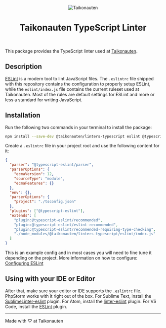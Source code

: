 <p align="center">
  <img src="https://i.imgur.com/dV1aZjJ.png" title="Taikonauten">
</p>

<h1 align="center">Taikonauten TypeScript Linter</h1>

<p>&nbsp;</p>

This package provides the TypeScript linter used at [Taikonauten](https://taikonauten.com).

## Description

[ESLint](https://eslint.org/) is a modern tool to lint JavaScript files. The `.eslintrc` file shipped with this repository contains the configuration to properly setup ESLint, while the `eslint/index.js` file contains the current ruleset used at Taikonauten. Most of the rules are default settings for ESLint and more or less a standard for writing JavaScript.

## Installation

Run the following two commands in your terminal to install the package:

```bash
npm install --save-dev @taikonauten/linters-typescript eslint @typescript-eslint/parser @typescript-eslint/eslint-plugin
```

Create a `.eslintrc` file in your project root and use the following content for it:

```json
{
  "parser": "@typescript-eslint/parser",
  "parserOptions": {
    "ecmaVersion": 12,
    "sourceType": "module",
    "ecmaFeatures": {}
  },
  "env": {},
  "parserOptions": {
    "project": "./tsconfig.json"
  },
  "plugins": ["@typescript-eslint"],
  "extends": [
    "plugin:@typescript-eslint/recommended",
    "plugin:@typescript-eslint/eslint-recommended",
    "plugin:@typescript-eslint/recommended-requiring-type-checking",
    "./node_modules/@taikonauten/linters-typescript/eslint/index.js"
  ]
}
```

This is an example config and in most cases you will need to fine tune it depending on the project.
More information on how to configure: [Configuring ESLint](https://eslint.org/docs/user-guide/configuring)

## Using with your IDE or Editor

After that, make sure your editor or IDE supports the `.eslintrc` file. PhpStorm works with it right out of the box.
For Sublime Text, install the [SublimeLinter-eslint](https://github.com/SublimeLinter/SublimeLinter-eslint) plugin.
For Atom, install the [linter-eslint](https://atom.io/packages/linter-eslint) plugin.
For VS Code, install the [ESLint](https://marketplace.visualstudio.com/items?itemName=dbaeumer.vscode-eslint) plugin.

---

Made with ♡ at Taikonauten
